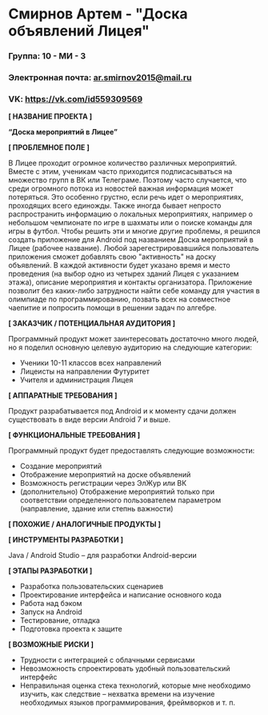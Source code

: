 # Смирнов Артем - "Доска объявлений Лицея"

### Группа: 10 - МИ - 3
### Электронная почта: ar.smirnov2015@mail.ru
### VK: https://vk.com/id559309569


**[ НАЗВАНИЕ ПРОЕКТА ]**

**“Доска мероприятий в Лицее”**

**[ ПРОБЛЕМНОЕ ПОЛЕ ]**

В Лицее проходит огромное количество различных мероприятий. Вместе с этим, ученикам часто приходится подписасываться на множество групп в ВК или Телеграме. Поэтому часто случается, что среди огромного потока из новостей важная информация может потеряться. Это особенно грустно, если речь идет о мероприятиях, проходящих всего единожды. Также иногда бывает непросто распространить информацию о локальных мероприятиях, например о небольшом чемпионате по игре в шахматы или о поиске команды для игры в футбол. Чтобы решить эти и многие другие проблемы, я решился создать приложение для Android под названием Доска мероприятий в Лицее (рабочее название). Любой зарегестрировавшийся пользователь приложения сможет добавлять свою "активность" на доску объявлений. В каждой активности будет указано время и место проведения (на выбор одно из четырех зданий Лицея с указанием этажа), описание мероприятия и контакты организатора. Приложение позволит без каких-либо затрудности найти себе команду для участия в олимпиаде по программированию, позвать всех на совместное чаепитие и попросить помощи в решении задач по алгебре. 

**[ ЗАКАЗЧИК / ПОТЕНЦИАЛЬНАЯ АУДИТОРИЯ ]**

Программный продукт может заинтересовать достаточно много людей, но я поделил основную целевую аудиторию на следующие категории:

* Ученики 10-11 классов всех направлений
* Лицеисты на направлении Футуритет
* Учителя и администрация Лицея


**[ АППАРАТНЫЕ ТРЕБОВАНИЯ ]** 

Продукт разрабатывается под Android и к моменту сдачи должен существовать в виде версии Android 7 и выше.


**[ ФУНКЦИОНАЛЬНЫЕ ТРЕБОВАНИЯ ]**

Программный продукт будет предоставлять следующие возможности:
* Создание мероприятий
* Отображение мероприятий на доске объявлений
* Возможность регистрации через ЭлЖур или ВК
* (дополнительно) Отображение мероприятий только при соответствии определенного пользователем параметром (направление, здание или степнь важности)

**[ ПОХОЖИЕ / АНАЛОГИЧНЫЕ ПРОДУКТЫ ]**



**[ ИНСТРУМЕНТЫ РАЗРАБОТКИ ]**

Java / Android Studio – для разработки Android-версии


**[ ЭТАПЫ РАЗРАБОТКИ ]**

*	Разработка пользовательских сценариев
*	Проектирование интерфейса и написание основного кода
*	Работа над бэком
*	Запуск на Android 
*	Тестирование, отладка
*	Подготовка проекта к защите

**[ ВОЗМОЖНЫЕ РИСКИ ]**


*	Трудности с интеграцией с облачными сервисами
*	Невозможность спроектировать удобный пользовательский интерфейс 
*	Неправильная оценка стека технологий, которые мне необходимо изучить, как следствие – нехватка времени на изучение    необходимых языков программирования, фреймворков и т. п.
